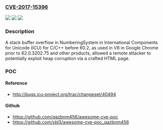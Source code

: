 ### [CVE-2017-15396](https://cve.mitre.org/cgi-bin/cvename.cgi?name=CVE-2017-15396)
![](https://img.shields.io/static/v1?label=Product&message=Google%20Chrome%20prior%20to%2062.0.3202.75%20unknown&color=blue)
![](https://img.shields.io/static/v1?label=Version&message=n%2Fa&color=blue)
![](https://img.shields.io/static/v1?label=Vulnerability&message=Stack%20buffer%20overflow&color=brighgreen)

### Description

A stack buffer overflow in NumberingSystem in International Components for Unicode (ICU) for C/C++ before 60.2, as used in V8 in Google Chrome prior to 62.0.3202.75 and other products, allowed a remote attacker to potentially exploit heap corruption via a crafted HTML page.

### POC

#### Reference
- http://bugs.icu-project.org/trac/changeset/40494

#### Github
- https://github.com/qazbnm456/awesome-cve-poc
- https://github.com/xbl3/awesome-cve-poc_qazbnm456

